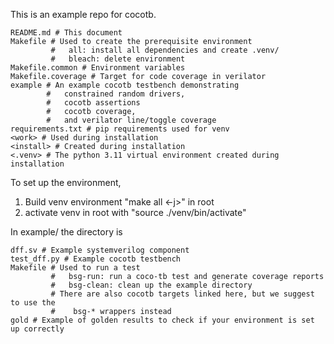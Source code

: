 This is an example repo for cocotb.

```
README.md # This document
Makefile # Used to create the prerequisite environment
         #   all: install all dependencies and create .venv/
         #   bleach: delete environment
Makefile.common # Environment variables
Makefile.coverage # Target for code coverage in verilator
example # An example cocotb testbench demonstrating
        #   constrained random drivers,
        #   cocotb assertions
        #   cocotb coverage,
        #   and verilator line/toggle coverage
requirements.txt # pip requirements used for venv
<work> # Used during installation
<install> # Created during installation
<.venv> # The python 3.11 virtual environment created during installation
```

To set up the environment,
1. Build venv environment "make all <-j>" in root
2. activate venv in root with "source ./venv/bin/activate"

In example/ the directory is
```
dff.sv # Example systemverilog component
test_dff.py # Example cocotb testbench
Makefile # Used to run a test
         #   bsg-run: run a coco-tb test and generate coverage reports
         #   bsg-clean: clean up the example directory
         # There are also cocotb targets linked here, but we suggest to use the
         #    bsg-* wrappers instead
gold # Example of golden results to check if your environment is set up correctly
```
